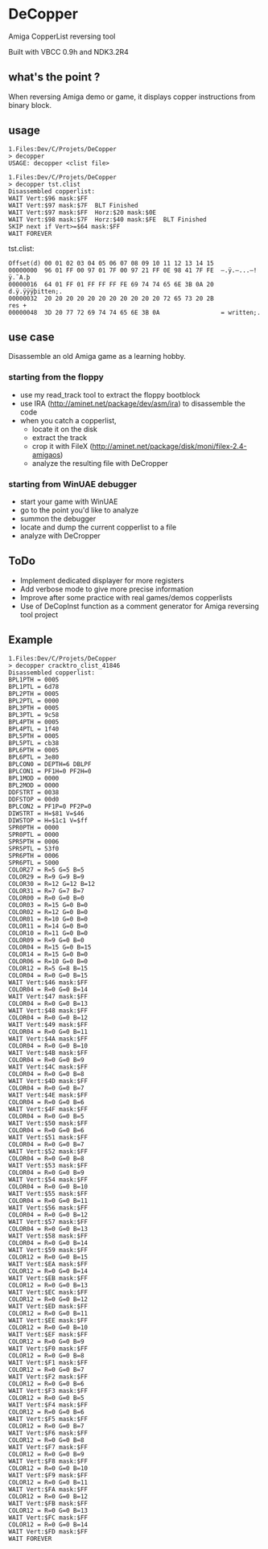 # DeCopper
Amiga CopperList reversing tool

Built with VBCC 0.9h and NDK3.2R4

## what's the point ?

When reversing Amiga demo or game, it displays copper instructions from binary block.


## usage
```
1.Files:Dev/C/Projets/DeCopper
> decopper                             
USAGE: decopper <clist file>
```

```
1.Files:Dev/C/Projets/DeCopper
> decopper tst.clist                             
Disassembled copperlist:
WAIT Vert:$96 mask:$FF  
WAIT Vert:$97 mask:$7F  BLT Finished
WAIT Vert:$97 mask:$FF  Horz:$20 mask:$0E  
WAIT Vert:$98 mask:$7F  Horz:$40 mask:$FE  BLT Finished
SKIP next if Vert>=$64 mask:$FF  
WAIT FOREVER
```

tst.clist:
```
Offset(d) 00 01 02 03 04 05 06 07 08 09 10 11 12 13 14 15
00000000  96 01 FF 00 97 01 7F 00 97 21 FF 0E 98 41 7F FE  –.ÿ.—...—!ÿ.˜A.þ
00000016  64 01 FF 01 FF FF FF FE 69 74 74 65 6E 3B 0A 20  d.ÿ.ÿÿÿþitten;. 
00000032  20 20 20 20 20 20 20 20 20 20 20 72 65 73 20 2B             res +
00000048  3D 20 77 72 69 74 74 65 6E 3B 0A                 = written;.
```

## use case

Disassemble an old Amiga game as a learning hobby.

### starting from the floppy
* use my read_track tool to extract the floppy bootblock
* use IRA (http://aminet.net/package/dev/asm/ira) to disassemble the code
* when you catch a copperlist,
  * locate it on the disk
  * extract the track
  * crop it with FileX (http://aminet.net/package/disk/moni/filex-2.4-amigaos)
  * analyze the resulting file with DeCropper

 ### starting from WinUAE debugger
 * start your game with WinUAE
 * go to the point you'd like to analyze
 * summon the debugger
 * locate and dump the current copperlist to a file
 * analyze with DeCropper


## ToDo
* Implement dedicated displayer for more registers
* Add verbose mode to give more precise information
* Improve after some practice with real games/demos copperlists
* Use of DeCopInst function as a comment generator for Amiga reversing tool project

## Example
```
1.Files:Dev/C/Projets/DeCopper
> decopper cracktro_clist_41846                             
Disassembled copperlist:
BPL1PTH = 0005
BPL1PTL = 6d78
BPL2PTH = 0005
BPL2PTL = 0000
BPL3PTH = 0005
BPL3PTL = 9c58
BPL4PTH = 0005
BPL4PTL = 1f40
BPL5PTH = 0005
BPL5PTL = cb38
BPL6PTH = 0005
BPL6PTL = 3e80
BPLCON0 = DEPTH=6 DBLPF 
BPLCON1 = PF1H=0 PF2H=0 
BPL1MOD = 0000
BPL2MOD = 0000
DDFSTRT = 0038
DDFSTOP = 00d0
BPLCON2 = PF1P=0 PF2P=0 
DIWSTRT = H=$81 V=$46 
DIWSTOP = H=$1c1 V=$ff 
SPR0PTH = 0000
SPR0PTL = 0000
SPR5PTH = 0006
SPR5PTL = 53f0
SPR6PTH = 0006
SPR6PTL = 5000
COLOR27 = R=5 G=5 B=5 
COLOR29 = R=9 G=9 B=9 
COLOR30 = R=12 G=12 B=12 
COLOR31 = R=7 G=7 B=7 
COLOR00 = R=0 G=0 B=0 
COLOR03 = R=15 G=0 B=0 
COLOR02 = R=12 G=0 B=0 
COLOR01 = R=10 G=0 B=0 
COLOR11 = R=14 G=0 B=0 
COLOR10 = R=11 G=0 B=0 
COLOR09 = R=9 G=0 B=0 
COLOR04 = R=15 G=0 B=15 
COLOR14 = R=15 G=0 B=0 
COLOR06 = R=10 G=0 B=0 
COLOR12 = R=5 G=8 B=15 
COLOR04 = R=0 G=0 B=15 
WAIT Vert:$46 mask:$FF  
COLOR04 = R=0 G=0 B=14 
WAIT Vert:$47 mask:$FF  
COLOR04 = R=0 G=0 B=13 
WAIT Vert:$48 mask:$FF  
COLOR04 = R=0 G=0 B=12 
WAIT Vert:$49 mask:$FF  
COLOR04 = R=0 G=0 B=11 
WAIT Vert:$4A mask:$FF  
COLOR04 = R=0 G=0 B=10 
WAIT Vert:$4B mask:$FF  
COLOR04 = R=0 G=0 B=9 
WAIT Vert:$4C mask:$FF  
COLOR04 = R=0 G=0 B=8 
WAIT Vert:$4D mask:$FF  
COLOR04 = R=0 G=0 B=7 
WAIT Vert:$4E mask:$FF  
COLOR04 = R=0 G=0 B=6 
WAIT Vert:$4F mask:$FF  
COLOR04 = R=0 G=0 B=5 
WAIT Vert:$50 mask:$FF  
COLOR04 = R=0 G=0 B=6 
WAIT Vert:$51 mask:$FF  
COLOR04 = R=0 G=0 B=7 
WAIT Vert:$52 mask:$FF  
COLOR04 = R=0 G=0 B=8 
WAIT Vert:$53 mask:$FF  
COLOR04 = R=0 G=0 B=9 
WAIT Vert:$54 mask:$FF  
COLOR04 = R=0 G=0 B=10 
WAIT Vert:$55 mask:$FF  
COLOR04 = R=0 G=0 B=11 
WAIT Vert:$56 mask:$FF  
COLOR04 = R=0 G=0 B=12 
WAIT Vert:$57 mask:$FF  
COLOR04 = R=0 G=0 B=13 
WAIT Vert:$58 mask:$FF  
COLOR04 = R=0 G=0 B=14 
WAIT Vert:$59 mask:$FF  
COLOR12 = R=0 G=0 B=15 
WAIT Vert:$EA mask:$FF  
COLOR12 = R=0 G=0 B=14 
WAIT Vert:$EB mask:$FF  
COLOR12 = R=0 G=0 B=13 
WAIT Vert:$EC mask:$FF  
COLOR12 = R=0 G=0 B=12 
WAIT Vert:$ED mask:$FF  
COLOR12 = R=0 G=0 B=11 
WAIT Vert:$EE mask:$FF  
COLOR12 = R=0 G=0 B=10 
WAIT Vert:$EF mask:$FF  
COLOR12 = R=0 G=0 B=9 
WAIT Vert:$F0 mask:$FF  
COLOR12 = R=0 G=0 B=8 
WAIT Vert:$F1 mask:$FF  
COLOR12 = R=0 G=0 B=7 
WAIT Vert:$F2 mask:$FF  
COLOR12 = R=0 G=0 B=6 
WAIT Vert:$F3 mask:$FF  
COLOR12 = R=0 G=0 B=5 
WAIT Vert:$F4 mask:$FF  
COLOR12 = R=0 G=0 B=6 
WAIT Vert:$F5 mask:$FF  
COLOR12 = R=0 G=0 B=7 
WAIT Vert:$F6 mask:$FF  
COLOR12 = R=0 G=0 B=8 
WAIT Vert:$F7 mask:$FF  
COLOR12 = R=0 G=0 B=9 
WAIT Vert:$F8 mask:$FF  
COLOR12 = R=0 G=0 B=10 
WAIT Vert:$F9 mask:$FF  
COLOR12 = R=0 G=0 B=11 
WAIT Vert:$FA mask:$FF  
COLOR12 = R=0 G=0 B=12 
WAIT Vert:$FB mask:$FF  
COLOR12 = R=0 G=0 B=13 
WAIT Vert:$FC mask:$FF  
COLOR12 = R=0 G=0 B=14 
WAIT Vert:$FD mask:$FF  
WAIT FOREVER
```
